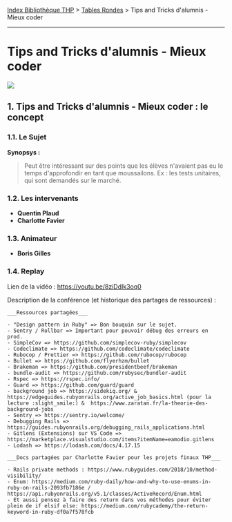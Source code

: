 [Index Bibliothèque THP](https://github.com/TheHackingProject/bibliotheque-THP/wiki) > [Tables Rondes](https://github.com/TheHackingProject/bibliotheque-THP/wiki/tables_rondes) > Tips and Tricks d'alumnis - Mieux coder

___

# Tips and Tricks d'alumnis - Mieux coder

![](https://picsum.photos/1024/400)


## 1. Tips and Tricks d'alumnis - Mieux coder : le concept

### 1.1. Le Sujet

**Synopsys :** 
>Peut être intéressant sur des points que les élèves n'avaient pas eu le temps d'approfondir en tant que moussailons. Ex : les tests unitaires, qui sont demandés sur le marché.

### 1.2. Les intervenants

- **Quentin Plaud**
- **Charlotte Favier**

### 1.3. Animateur

- **Boris Gilles**

### 1.4. Replay

Lien de la vidéo : https://youtu.be/8ziDdIk3oq0

Description de la conférence (et historique des partages de ressources) :

```
___Ressources partagées___

- "Design pattern in Ruby" => Bon bouquin sur le sujet.
- Sentry / Rollbar => Important pour pouvoir débug des erreurs en prod.
- SimpleCov => https://github.com/simplecov-ruby/simplecov
- Codeclimate => https://github.com/codeclimate/codeclimate
- Rubocop / Prettier => https://github.com/rubocop/rubocop
- Bullet => https://github.com/flyerhzm/bullet
- Brakeman => https://github.com/presidentbeef/brakeman
- bundle-audit => https://github.com/rubysec/bundler-audit
- Rspec => https://rspec.info/
- Guard => https://github.com/guard/guard
- background job => https://sidekiq.org/ & https://edgeguides.rubyonrails.org/active_job_basics.html (pour la lecture :slight_smile:) &  https://www.zaratan.fr/la-theorie-des-background-jobs
- Sentry => https://sentry.io/welcome/
- Debugging Rails => https://guides.rubyonrails.org/debugging_rails_applications.html
- Gitlens (Extensions) sur VS Code => https://marketplace.visualstudio.com/items?itemName=eamodio.gitlens
- Lodash => https://lodash.com/docs/4.17.15

___Docs partagées par Charlotte Favier pour les projets finaux THP___

- Rails private methods : https://www.rubyguides.com/2018/10/method-visibility/
- Enum: https://medium.com/ruby-daily/how-and-why-to-use-enums-in-ruby-on-rails-2093fb7186e / https://api.rubyonrails.org/v5.1/classes/ActiveRecord/Enum.html
- Et aussi pensez à faire des return dans vos méthodes pour éviter plein de if elsif else: https://medium.com/rubycademy/the-return-keyword-in-ruby-df0a7f578fcb
```